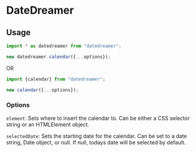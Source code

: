 # DateDreamer

## Usage
```typescript
import * as datedreamer from "datedreamer";

new datedreamer.calendar({...options});
```

OR

```typescript
import {calendar} from "datedreamer";

new calendar({...options});
```

### Options

`element`: Sets where to insert the calendar to. Can be either a CSS selector string or an HTMLElement object.

`selectedDate`: Sets the starting date for the calendar. Can be set to a date string, Date object, or null. If null, todays date will be selected by default.